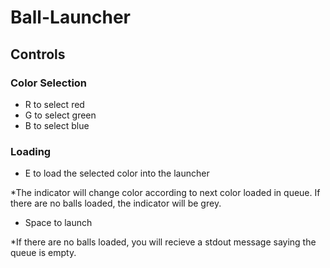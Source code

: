 
# Ball-Launcher

## Controls

### Color Selection

- R to select red
- G to select green
- B to select blue

### Loading

- E to load the selected color into the launcher

*The indicator will change color according to next color loaded in queue. If
there are no balls loaded, the indicator will be grey.

- Space to launch

*If there are no balls loaded, you will recieve a stdout message saying the queue
is empty.

